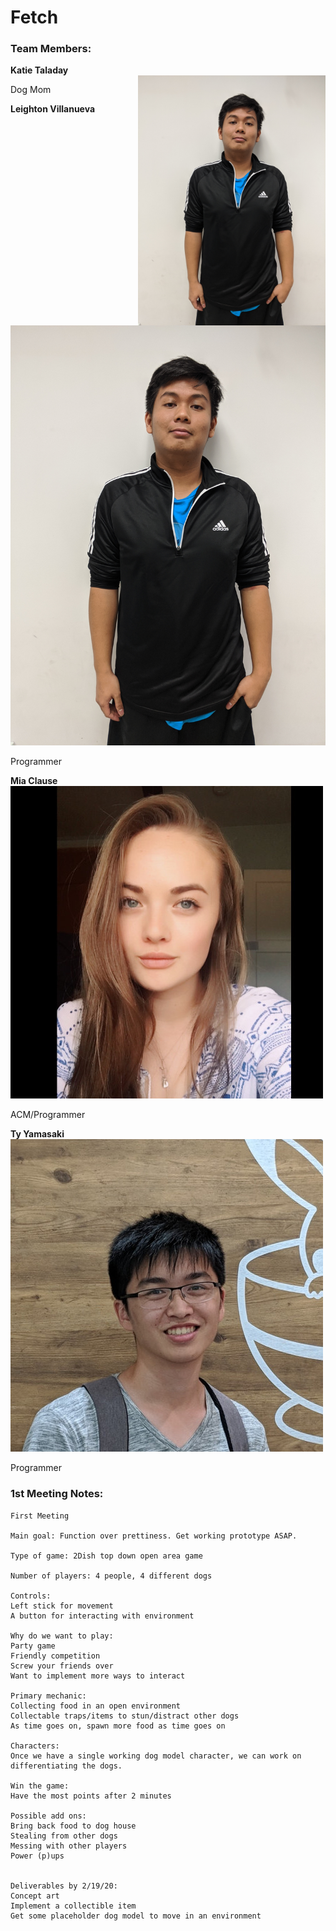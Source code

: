 # Fetch


### Team Members:

**Katie Taladay**<br>
<img src="https://github.com/leightonvillanueva/Fetch-KLMT/blob/master/Images/Leighton_Villanueva.jpg" width=300 align=right>


Dog Mom 

**Leighton Villanueva**<br>
![Leighton](https://github.com/leightonvillanueva/Fetch-KLMT/blob/master/Images/Leighton_Villanueva.jpg)

Programmer

**Mia Clause**<br>
![Mia](https://github.com/leightonvillanueva/Fetch-KLMT/blob/master/Images/Mia_Clause.jpg)

ACM/Programmer

**Ty Yamasaki**<br>
![Ty](https://github.com/leightonvillanueva/Fetch-KLMT/blob/master/Images/Ty_Yamasaki.jpg)

Programmer

### 1st Meeting Notes:
```
First Meeting

Main goal: Function over prettiness. Get working prototype ASAP.

Type of game: 2Dish top down open area game

Number of players: 4 people, 4 different dogs

Controls: 
Left stick for movement
A button for interacting with environment

Why do we want to play: 
Party game
Friendly competition
Screw your friends over
Want to implement more ways to interact 

Primary mechanic: 
Collecting food in an open environment
Collectable traps/items to stun/distract other dogs
As time goes on, spawn more food as time goes on

Characters:
Once we have a single working dog model character, we can work on differentiating the dogs.

Win the game:
Have the most points after 2 minutes 

Possible add ons:
Bring back food to dog house
Stealing from other dogs
Messing with other players 
Power (p)ups


Deliverables by 2/19/20:
Concept art 
Implement a collectible item
Get some placeholder dog model to move in an environment
```


